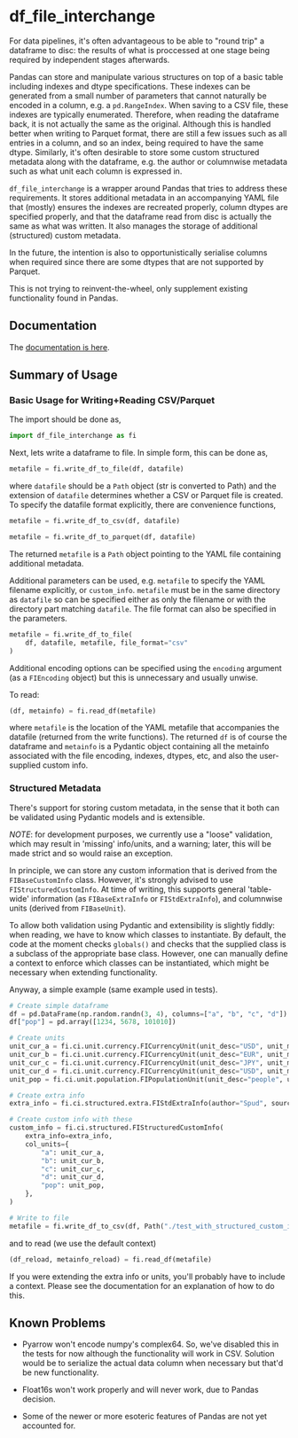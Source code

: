 # df_file_interchange

For data pipelines, it's often advantageous to be able to "round trip" a dataframe to disc: the results of what is proccessed at one stage being required by independent stages afterwards.

Pandas can store and manipulate various structures on top of a basic table including indexes and dtype specifications. These indexes can be generated from a small number of parameters that cannot naturally be encoded in a column, e.g. a `pd.RangeIndex`. When saving to a CSV file, these indexes are typically enumerated. Therefore, when reading the dataframe back, it is not actually the same as the original. Although this is handled better when writing to Parquet format, there are still a few issues such as all entries in a column, and so an index, being required to have the same dtype. Similarly, it's often desirable to store some custom structured metadata along with the dataframe, e.g. the author or columnwise metadata such as what unit each column is expressed in.

`df_file_interchange` is a wrapper around Pandas that tries to address these requirements. It stores additional metadata in an accompanying YAML file that (mostly) ensures the indexes are recreated properly, column dtypes are specified properly, and that the dataframe read from disc is actually the same as what was written. It also manages the storage of additional (structured) custom metadata.

In the future, the intention is also to opportunistically serialise columns when required since there are some dtypes that are not supported by Parquet.

This is not trying to reinvent-the-wheel, only supplement existing functionality found in Pandas.

## Documentation

The [documentation is here](https://ntnu-indecol.github.io/df_file_interchange/).


## Summary of Usage

### Basic Usage for Writing+Reading CSV/Parquet

The import should be done as,

```python
import df_file_interchange as fi
```

Next, lets write a dataframe to file. In simple form, this can be done as,

```python
metafile = fi.write_df_to_file(df, datafile)
```

where `datafile` should be a `Path` object (str is converted to Path) and the extension of `datafile` determines whether a CSV or Parquet file is created. To specify the datafile format explicitly, there are convenience functions,

```python
metafile = fi.write_df_to_csv(df, datafile)
```

```python
metafile = fi.write_df_to_parquet(df, datafile)
```

The returned `metafile` is a `Path` object pointing to the YAML file containing additional metadata.

Additional parameters can be used, e.g. `metafile` to specify the YAML filename explicitly, or `custom_info`. `metafile` must be in the same directory as `datafile` so can be specified either as only the filename or with the directory part matching `datafile`. The file format can also be specified in the parameters.

```python
metafile = fi.write_df_to_file(
    df, datafile, metafile, file_format="csv"
)
```

Additional encoding options can be specified using the `encoding` argument (as a `FIEncoding` object) but this is unnecessary and usually unwise.

To read:

```python
(df, metainfo) = fi.read_df(metafile)
```

where `metafile` is the location of the YAML metafile that accompanies the datafile (returned from the write functions). The returned `df` is of course the dataframe and `metainfo` is a Pydantic object containing all the metainfo associated with the file encoding, indexes, dtypes, etc, and also the user-supplied custom info.



### Structured Metadata

There's support for storing custom metadata, in the sense that it both can be validated using Pydantic models and is extensible.

_NOTE_: for development purposes, we currently use a "loose" validation, which may result in 'missing' info/units, and a warning; later, this will be made strict and so would raise an exception.

In principle, we can store any custom information that is derived from the `FIBaseCustomInfo` class. However, it's strongly advised to use `FIStructuredCustomInfo`. At time of writing, this supports general 'table-wide' information (as `FIBaseExtraInfo` or `FIStdExtraInfo`), and columnwise units (derived from `FIBaseUnit`).

To allow both validation using Pydantic and extensibility is slightly fiddly: when reading, we have to know which classes to instantiate. By default, the code at the moment checks `globals()` and checks that the supplied class is a subclass of the appropriate base class. However, one can manually define a context to enforce which classes can be instantiated, which might be necessary when extending functionality.

Anyway, a simple example (same example used in tests).

```python
# Create simple dataframe
df = pd.DataFrame(np.random.randn(3, 4), columns=["a", "b", "c", "d"])
df["pop"] = pd.array([1234, 5678, 101010])

# Create units
unit_cur_a = fi.ci.unit.currency.FICurrencyUnit(unit_desc="USD", unit_multiplier=1000)
unit_cur_b = fi.ci.unit.currency.FICurrencyUnit(unit_desc="EUR", unit_multiplier=1000)
unit_cur_c = fi.ci.unit.currency.FICurrencyUnit(unit_desc="JPY", unit_multiplier=1000000)
unit_cur_d = fi.ci.unit.currency.FICurrencyUnit(unit_desc="USD", unit_multiplier=1000)
unit_pop = fi.ci.unit.population.FIPopulationUnit(unit_desc="people", unit_multiplier=1)

# Create extra info
extra_info = fi.ci.structured.extra.FIStdExtraInfo(author="Spud", source="Potato")

# Create custom info with these
custom_info = fi.ci.structured.FIStructuredCustomInfo(
    extra_info=extra_info,
    col_units={
        "a": unit_cur_a,
        "b": unit_cur_b,
        "c": unit_cur_c,
        "d": unit_cur_d,
        "pop": unit_pop,
    },
)

# Write to file
metafile = fi.write_df_to_csv(df, Path("./test_with_structured_custom_info.csv"), custom_info=custom_info)
```

and to read (we use the default context)

```python
(df_reload, metainfo_reload) = fi.read_df(metafile)
```

If you were extending the extra info or units, you'll probably have to include a context. Please see the documentation for an explanation of how to do this.


## Known Problems

* Pyarrow won't encode numpy's complex64. So, we've disabled this in the tests for now although the functionality will work in CSV. Solution would be to serialize the actual data column when necessary but that'd be new functionality.

* Float16s won't work properly and will never work, due to Pandas decision.

* Some of the newer or more esoteric features of Pandas are not yet accounted for.



